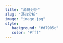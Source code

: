 ```yaml
---
title: "源码分析"
slug: "源码分析"
image: "image.jpg"
style:
   background: "#d7905c"
   color: "#fff"
---
```


